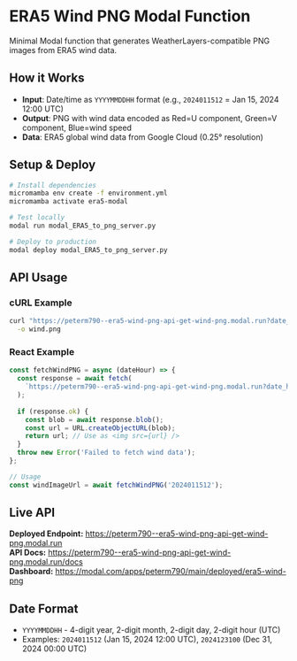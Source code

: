 # ERA5 Wind PNG Modal Function

Minimal Modal function that generates WeatherLayers-compatible PNG images from ERA5 wind data.

## How it Works

- **Input**: Date/time as `YYYYMMDDHH` format (e.g., `2024011512` = Jan 15, 2024 12:00 UTC)
- **Output**: PNG with wind data encoded as Red=U component, Green=V component, Blue=wind speed
- **Data**: ERA5 global wind data from Google Cloud (0.25° resolution)

## Setup & Deploy

```bash
# Install dependencies
micromamba env create -f environment.yml
micromamba activate era5-modal

# Test locally
modal run modal_ERA5_to_png_server.py

# Deploy to production
modal deploy modal_ERA5_to_png_server.py
```

## API Usage

### cURL Example
```bash
curl "https://peterm790--era5-wind-png-api-get-wind-png.modal.run?date_hour=2024011512" \
  -o wind.png
```

### React Example
```javascript
const fetchWindPNG = async (dateHour) => {
  const response = await fetch(
    `https://peterm790--era5-wind-png-api-get-wind-png.modal.run?date_hour=${dateHour}`
  );
  
  if (response.ok) {
    const blob = await response.blob();
    const url = URL.createObjectURL(blob);
    return url; // Use as <img src={url} />
  }
  throw new Error('Failed to fetch wind data');
};

// Usage
const windImageUrl = await fetchWindPNG('2024011512');
```

## Live API

**Deployed Endpoint:** https://peterm790--era5-wind-png-api-get-wind-png.modal.run  
**API Docs:** https://peterm790--era5-wind-png-api-get-wind-png.modal.run/docs  
**Dashboard:** https://modal.com/apps/peterm790/main/deployed/era5-wind-png

## Date Format

- `YYYYMMDDHH` - 4-digit year, 2-digit month, 2-digit day, 2-digit hour (UTC)
- Examples: `2024011512` (Jan 15, 2024 12:00 UTC), `2024123100` (Dec 31, 2024 00:00 UTC) 